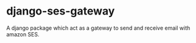 # django-ses-gateway
A django package which act as a gateway to send and receive email with amazon SES.
